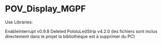 # POV_Display_MGPF

Use Libraries:

EnableInterrupt v0.9.8
Deleted PololuLedStrip v4.2.0 (les fichiers sont inclus directement dans le projet la bibliothèque est à supprimer du PC)



